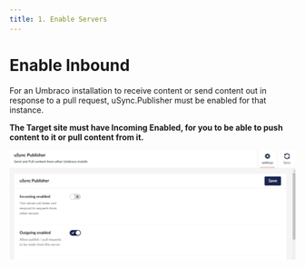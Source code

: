 ```yaml
---
title: 1. Enable Servers
---
```


# Enable Inbound
For an Umbraco installation to receive content or send content out in response to a pull request, uSync.Publisher must be enabled for that instance. 

__The Target site must have Incoming Enabled, for you to be able to push content to it or pull content from it.__

![Enable](enable-instance.gif)

